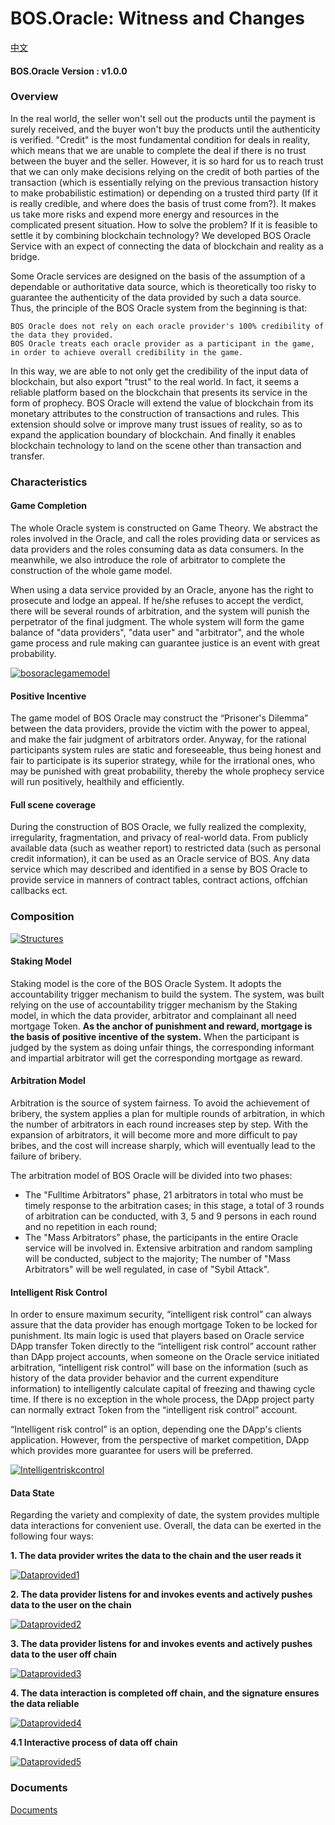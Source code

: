# BOS.Oracle: Witness and Changes

[中文](https://github.com/boscore/bos.contracts/blob/master/contracts/bos.oracle/README_CN.md)

#### BOS.Oracle Version : v1.0.0

### Overview

In the real world, the seller won't sell out the products until the payment is surely received, and the buyer won't buy the products until the authenticity is verified. "Credit" is the most fundamental condition for deals in reality, which means that we are unable to complete the deal if there is no trust between the buyer and the seller. However, it is so hard for us to reach trust that we can only make decisions relying on the credit of both parties of the transaction \(which is essentially relying on the previous transaction history to make probabilistic estimation\) or depending on a trusted third party \(If it is really credible, and where does the basis of trust come from?\). It makes us take more risks and expend more energy and resources in the complicated present situation. How to solve the problem? If it is feasible to settle it by combining blockchain technology? We developed BOS Oracle Service with an expect of connecting the data of blockchain and reality as a bridge.

Some Oracle services are designed on the basis of the assumption of a dependable or authoritative data source, which is theoretically too risky to guarantee the authenticity of the data provided by such a data source. Thus, the principle of the BOS Oracle system from the beginning is that:

```text
BOS Oracle does not rely on each oracle provider's 100% credibility of the data they provided. 
BOS Oracle treats each oracle provider as a participant in the game, in order to achieve overall credibility in the game.
```

In this way, we are able to not only get the credibility of the input data of blockchain, but also export "trust" to the real world. In fact, it seems a reliable platform based on the blockchain that presents its service in the form of prophecy. BOS Oracle will extend the value of blockchain from its monetary attributes to the construction of transactions and rules. This extension should solve or improve many trust issues of reality, so as to expand the application boundary of blockchain. And finally it enables blockchain technology to land on the scene other than transaction and transfer.

### Characteristics

#### Game Completion

The whole Oracle system is constructed on Game Theory. We abstract the roles involved in the Oracle, and call the roles providing data or services as data providers and the roles consuming data as data consumers. In the meanwhile, we also introduce the role of arbitrator to complete the construction of the whole game model.

When using a data service provided by an Oracle, anyone has the right to prosecute and lodge an appeal. If he/she refuses to accept the verdict, there will be several rounds of arbitration, and the system will punish the perpetrator of the final judgment. The whole system will form the game balance of "data providers", "data user" and "arbitrator", and the whole game process and rule making can guarantee justice is an event with great probability.

[![bosoraclegamemodel](https://raw.githubusercontent.com/boscore/Documentation/master/imgs/oralce/bosoracle_game_model.png)](https://raw.githubusercontent.com/boscore/Documentation/master/imgs/oralce/bosoracle_game_model.png)

#### Positive Incentive

The game model of BOS Oracle may construct the “Prisoner's Dilemma” between the data providers, provide the victim with the power to appeal, and make the fair judgment of arbitrators order. Anyway, for the rational participants system rules are static and foreseeable, thus being honest and fair to participate is its superior strategy, while for the irrational ones, who may be punished with great probability, thereby the whole prophecy service will run positively, healthily and efficiently.

#### Full scene coverage

During the construction of BOS Oracle, we fully realized the complexity, irregularity, fragmentation, and privacy of real-world data. From publicly available data \(such as weather report\) to restricted data \(such as personal credit information\), it can be used as an Oracle service of BOS. Any data service which may described and identified in a sense by BOS Oracle to provide service in manners of contract tables, contract actions, offchian callbacks ect.

### Composition

[![Structures](https://raw.githubusercontent.com/boscore/Documentation/master/imgs/oralce/bosoracle_structure.png)](https://raw.githubusercontent.com/boscore/Documentation/master/imgs/oralce/bosoracle_structure.png)

#### Staking Model

Staking model is the core of the BOS Oracle System. It adopts the accountability trigger mechanism to build the system. The system, was built relying on the use of accountability trigger mechanism by the Staking model, in which the data provider, arbitrator and complainant all need mortgage Token. **As the anchor of punishment and reward, mortgage is the basis of positive incentive of the system.** When the participant is judged by the system as doing unfair things, the corresponding informant and impartial arbitrator will get the corresponding mortgage as reward.

#### Arbitration Model

Arbitration is the source of system fairness. To avoid the achievement of bribery, the system applies a plan for multiple rounds of arbitration, in which the number of arbitrators in each round increases step by step. With the expansion of arbitrators, it will become more and more difficult to pay bribes, and the cost will increase sharply, which will eventually lead to the failure of bribery.

The arbitration model of BOS Oracle will be divided into two phases:

* The "Fulltime Arbitrators" phase, 21 arbitrators in total who must be timely response to the arbitration cases; in this stage, a total of 3 rounds of arbitration can be conducted, with 3, 5 and 9 persons in each round and no repetition in each round;
* The "Mass Arbitrators” phase, the participants in the entire Oracle service will be involved in. Extensive arbitration and random sampling will be conducted, subject to the majority; The number of "Mass Arbitrators" will be well regulated, in case of "Sybil Attack".

#### Intelligent Risk Control

In order to ensure maximum security, “intelligent risk control” can always assure that the data provider has enough mortgage Token to be locked for punishment. Its main logic is used that players based on Oracle service DApp transfer Token directly to the “intelligent risk control” account rather than DApp project accounts, when someone on the Oracle service initiated arbitration, “intelligent risk control” will base on the information \(such as history of the data provider behavior and the current expenditure information\) to intelligently calculate capital of freezing and thawing cycle time. If there is no exception in the whole process, the DApp project party can normally extract Token from the “intelligent risk control” account.

“Intelligent risk control” is an option, depending one the DApp's clients application. However, from the perspective of market competition, DApp which provides more guarantee for users will be preferred.

[![Intelligentriskcontrol](https://raw.githubusercontent.com/boscore/Documentation/master/imgs/oralce/bosoracle_risk_control.png)](https://raw.githubusercontent.com/boscore/Documentation/master/imgs/oralce/bosoracle_risk_control.png)

#### Data State

Regarding the variety and complexity of date, the system provides multiple data interactions for convenient use. Overall, the data can be exerted in the following four ways:

**1. The data provider writes the data to the chain and the user reads it**

[![Dataprovided1](https://raw.githubusercontent.com/boscore/Documentation/master/imgs/oralce/bosoracle_df_table.jpg)](https://raw.githubusercontent.com/boscore/Documentation/master/imgs/oralce/bosoracle_df_table.jpg)

**2. The data provider listens for and invokes events and actively pushes data to the user on the chain**

[![Dataprovided2](https://raw.githubusercontent.com/boscore/Documentation/master/imgs/oralce/bosoracle_df_listen_table.jpg)](https://raw.githubusercontent.com/boscore/Documentation/master/imgs/oralce/bosoracle_df_listen_table.jpg)

**3. The data provider listens for and invokes events and actively pushes data to the user off chain**

[![Dataprovided3](https://raw.githubusercontent.com/boscore/Documentation/master/imgs/oralce/bosoracle_df_listen_offchain.png)](https://raw.githubusercontent.com/boscore/Documentation/master/imgs/oralce/bosoracle_df_listen_offchain.png)

**4. The data interaction is completed off chain, and the signature ensures the data reliable**

[![Dataprovided4](https://raw.githubusercontent.com/boscore/Documentation/master/imgs/oralce/bosoracle_df_offchain1.jpg)](https://raw.githubusercontent.com/boscore/Documentation/master/imgs/oralce/bosoracle_df_offchain1.jpg)

**4.1 Interactive process of data off chain**

[![Dataprovided5](https://raw.githubusercontent.com/boscore/Documentation/master/imgs/oralce/bosoracle_df_offchain_detail.png)](https://raw.githubusercontent.com/boscore/Documentation/master/imgs/oralce/bosoracle_df_offchain_detail.png)

### Documents

[Documents](https://github.com/boscore/Documentation/tree/master/Oracle)

